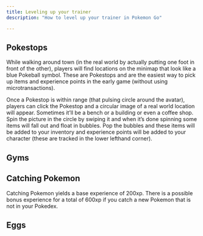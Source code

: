 ```yaml
---
title: Leveling up your trainer
description: "How to level up your trainer in Pokemon Go"

---
```


## Pokestops
While walking around town (in the real world by actually putting one foot in front of the other), players will find locations on the minimap that look like a blue Pokeball symbol. These are Pokestops and are the easiest way to pick up items and experience points in the early game (without using microtransactions).

Once a Pokestop is within range (that pulsing circle around the avatar), players can click the Pokestop and a circular image of a real world location will appear. Sometimes it’ll be a bench or a building or even a coffee shop. Spin the picture in the circle by swiping it and when it’s done spinning some items will fall out and float in bubbles. Pop the bubbles and these items will be added to your inventory and experience points will be added to your character (these are tracked in the lower lefthand corner).

## Gyms

## Catching Pokemon
Catching Pokemon yields a base experience of 200xp. There is a possible bonus experience for a total of 600xp if you catch a new Pokemon that is not in your Pokedex.

## Eggs
